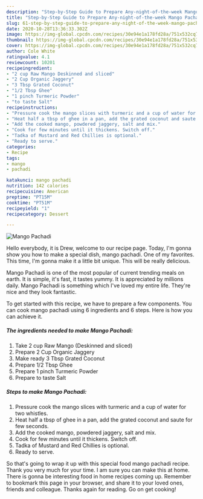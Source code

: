 ```yaml
---
description: "Step-by-Step Guide to Prepare Any-night-of-the-week Mango Pachadi"
title: "Step-by-Step Guide to Prepare Any-night-of-the-week Mango Pachadi"
slug: 61-step-by-step-guide-to-prepare-any-night-of-the-week-mango-pachadi
date: 2020-10-28T13:36:33.302Z
image: https://img-global.cpcdn.com/recipes/30e94e1a178fd28a/751x532cq70/mango-pachadi-recipe-main-photo.jpg
thumbnail: https://img-global.cpcdn.com/recipes/30e94e1a178fd28a/751x532cq70/mango-pachadi-recipe-main-photo.jpg
cover: https://img-global.cpcdn.com/recipes/30e94e1a178fd28a/751x532cq70/mango-pachadi-recipe-main-photo.jpg
author: Cole White
ratingvalue: 4.1
reviewcount: 10201
recipeingredient:
- "2 cup Raw Mango Deskinned and sliced"
- "2 Cup Organic Jaggery"
- "3 Tbsp Grated Coconut"
- "1/2 Tbsp Ghee"
- "1 pinch Turmeric Powder"
- "to taste Salt"
recipeinstructions:
- "Pressure cook the mango slices with turmeric and a cup of water for two whistles."
- "Heat half a tbsp of ghee in a pan, add the grated coconut and saute for few seconds."
- "Add the cooked mango, powdered jaggery, salt and mix."
- "Cook for few minutes until it thickens. Switch off."
- "Tadka of Mustard and Red Chillies is optional."
- "Ready to serve."
categories:
- Recipe
tags:
- mango
- pachadi

katakunci: mango pachadi 
nutrition: 142 calories
recipecuisine: American
preptime: "PT15M"
cooktime: "PT51M"
recipeyield: "1"
recipecategory: Dessert

---
```



![Mango Pachadi](https://img-global.cpcdn.com/recipes/30e94e1a178fd28a/751x532cq70/mango-pachadi-recipe-main-photo.jpg)

Hello everybody, it is Drew, welcome to our recipe page. Today, I'm gonna show you how to make a special dish, mango pachadi. One of my favorites. This time, I'm gonna make it a little bit unique. This will be really delicious.



Mango Pachadi is one of the most popular of current trending meals on earth. It is simple, it's fast, it tastes yummy. It is appreciated by millions daily. Mango Pachadi is something which I've loved my entire life. They're nice and they look fantastic.


To get started with this recipe, we have to prepare a few components. You can cook mango pachadi using 6 ingredients and 6 steps. Here is how you can achieve it.

<!--inarticleads1-->

##### The ingredients needed to make Mango Pachadi:

1. Take 2 cup Raw Mango (Deskinned and sliced)
1. Prepare 2 Cup Organic Jaggery
1. Make ready 3 Tbsp Grated Coconut
1. Prepare 1/2 Tbsp Ghee
1. Prepare 1 pinch Turmeric Powder
1. Prepare to taste Salt




<!--inarticleads2-->

##### Steps to make Mango Pachadi:

1. Pressure cook the mango slices with turmeric and a cup of water for two whistles.
1. Heat half a tbsp of ghee in a pan, add the grated coconut and saute for few seconds.
1. Add the cooked mango, powdered jaggery, salt and mix.
1. Cook for few minutes until it thickens. Switch off.
1. Tadka of Mustard and Red Chillies is optional.
1. Ready to serve.




So that's going to wrap it up with this special food mango pachadi recipe. Thank you very much for your time. I am sure you can make this at home. There is gonna be interesting food in home recipes coming up. Remember to bookmark this page in your browser, and share it to your loved ones, friends and colleague. Thanks again for reading. Go on get cooking!
